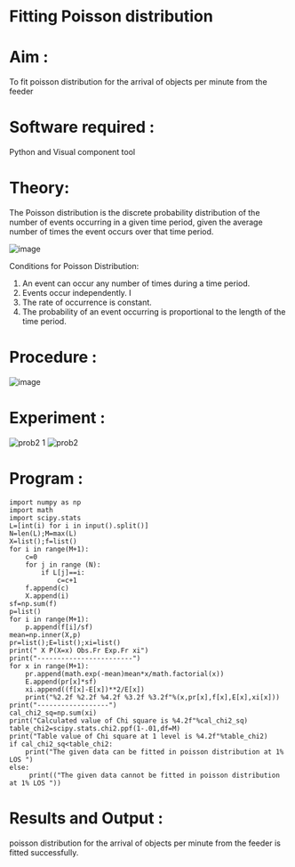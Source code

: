 # Fitting Poisson  distribution
# Aim : 

To fit poisson distribution for the arrival of objects per minute from the feeder

# Software required :  

Python and Visual component tool

# Theory:

The Poisson distribution is the discrete probability distribution of the number of events occurring in a given time period, given the average number of times the event occurs over that time period.

![image](https://user-images.githubusercontent.com/104613195/166248326-fd042076-8b0b-40c4-8b11-1d8e8fcb74db.png)

 Conditions for Poisson Distribution:

1. An event can occur any number of times during a time period.
2. Events occur independently. I
3. The rate of occurrence is constant.
4. The probability of an event occurring is proportional to the length of the time period. 
 
# Procedure :

![image](https://user-images.githubusercontent.com/104613195/166251988-d0c53205-6080-4f7b-ae4c-398178586637.png)

# Experiment :
![prob2 1](https://user-images.githubusercontent.com/94154791/204940479-685f0f7d-98f8-4f4b-954e-01cc5b5ce625.png)
![prob2](https://user-images.githubusercontent.com/94154791/204940515-c820123c-e0bf-47b0-a625-374b3d33b0cb.png)

# Program :
```
import numpy as np
import math
import scipy.stats
L=[int(i) for i in input().split()]
N=len(L);M=max(L)
X=list();f=list()
for i in range(M+1):
    c=0
    for j in range (N):
        if L[j]==i:
            c=c+1
    f.append(c)
    X.append(i)
sf=np.sum(f)
p=list()
for i in range(M+1):
    p.append(f[i]/sf)
mean=np.inner(X,p)
pr=list();E=list();xi=list()
print(" X P(X=x) Obs.Fr Exp.Fr xi")
print("------------------------")
for x in range(M+1):
    pr.append(math.exp(-mean)mean*x/math.factorial(x))
    E.append(pr[x]*sf)
    xi.append((f[x]-E[x])**2/E[x])
    print("%2.2f %2.2f %4.2f %3.2f %3.2f"%(x,pr[x],f[x],E[x],xi[x]))
print("------------------")
cal_chi2_sq=np.sum(xi)
print("Calculated value of Chi square is %4.2f"%cal_chi2_sq)
table_chi2=scipy.stats.chi2.ppf(1-.01,df=M)
print("Table value of Chi square at 1 level is %4.2f"%table_chi2)
if cal_chi2_sq<table_chi2:
    print("The given data can be fitted in poisson distribution at 1% LOS ")
else:
     print(("The given data cannot be fitted in poisson distribution at 1% LOS "))
```
# Results and Output :
poisson distribution for the arrival of objects per minute from the feeder is fitted successfully.

